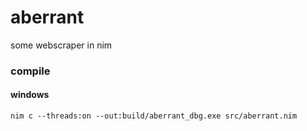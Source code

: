 # aberrant

some webscraper in nim

### compile

#### windows

`nim c --threads:on --out:build/aberrant_dbg.exe src/aberrant.nim`

